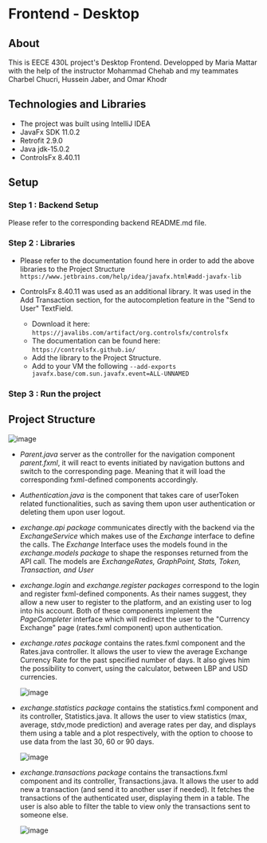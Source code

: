 # Frontend - Desktop

## About
This is EECE 430L project's Desktop Frontend. Developped by Maria Mattar with the help of the instructor Mohammad Chehab and my teammates Charbel Chucri, Hussein Jaber, and Omar Khodr

## Technologies and Libraries
* The project was built using IntelliJ IDEA 
* JavaFx SDK 11.0.2 
* Retrofit 2.9.0
* Java jdk-15.0.2
* ControlsFx 8.40.11 

## Setup

### Step 1 : Backend Setup
Please refer to the corresponding backend README.md file.

### Step 2 : Libraries
- Please refer to the documentation found here in order to add the above libraries to the Project Structure `https://www.jetbrains.com/help/idea/javafx.html#add-javafx-lib`

- ControlsFx 8.40.11 was used as an additional library. It was used in the Add Transaction section, for the autocompletion feature in the "Send to User" TextField.
  * Download it here: `https://javalibs.com/artifact/org.controlsfx/controlsfx`
  * The documentation can be found here: `https://controlsfx.github.io/` 
  * Add the library to the Project Structure.
  * Add to your VM the following  `--add-exports javafx.base/com.sun.javafx.event=ALL-UNNAMED`

### Step 3 : Run the project

## Project Structure
![image](https://user-images.githubusercontent.com/62443809/117622485-562fd080-b17b-11eb-9070-1fac228c00e9.png)

* _Parent.java_ server as the controller for the navigation component _parent.fxml_, it will react to events initiated by navigation buttons and switch to the corresponding page. Meaning that it will load the corresponding fxml-defined components accordingly.
* _Authentication.java_ is the component that takes care of userToken related functionalities, such as saving them upon user authentication or deleting them upon user logout.
* _exchange.api package_ communicates directly with the backend via the _ExchangeService_ which makes use of the _Exchange_ interface to define the calls. The _Exchange_ Interface uses the models found in the _exchange.models package_ to shape the responses returned from the API call. The models are _ExchangeRates, GraphPoint, Stats, Token, Transaction, and User_
* _exchange.login_ and _exchange.register packages_ correspond to the login and register fxml-defined components. As their names suggest, they allow a new user to register to the platform, and an existing user to log into his account. Both of these components implement the _PageCompleter_ interface which will redirect the user to the "Currency Exchange" page (rates.fxml component) upon authentication.
* _exchange.rates package_ contains the rates.fxml component and the Rates.java controller. It allows the user to view the average Exchange Currency Rate for the past specified number of days. It also gives him the possibility to convert, using the calculator, between LBP and USD currencies.

  ![image](https://user-images.githubusercontent.com/62443809/117626910-4bc40580-b180-11eb-8e61-0815e8edfc3e.png)

* _exchange.statistics package_ contains the statistics.fxml component and its controller, Statistics.java. It allows the user to view statistics (max, average, stdv,mode prediction) and average rates per day, and displays them using a table and a plot respectively, with the option to choose to use data from the last 30, 60 or 90 days.

  ![image](https://user-images.githubusercontent.com/62443809/117627123-82018500-b180-11eb-92d3-299546f389d6.png)

* _exchange.transactions package_ contains the transactions.fxml component and its controller, Transactions.java. It allows the user to add new a transaction (and send it to another user if needed). It fetches the transactions of the authenticated user, displaying them in a table. The user is also able to filter the table to view only the transactions sent to someone else.

  ![image](https://user-images.githubusercontent.com/62443809/117627490-e45a8580-b180-11eb-8332-357604cacd9f.png)
